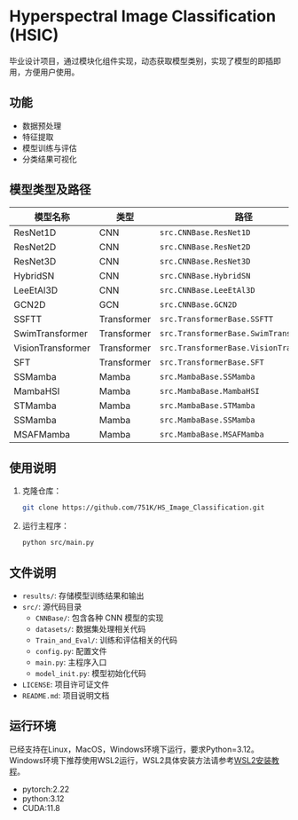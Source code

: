 # Hyperspectral Image Classification (HSIC)

毕业设计项目，通过模块化组件实现，动态获取模型类别，实现了模型的即插即用，方便用户使用。

## 功能

- 数据预处理
- 特征提取
- 模型训练与评估
- 分类结果可视化

## 模型类型及路径

| 模型名称              | 类型          | 路径                                      |
|-------------------|-------------|-----------------------------------------|
| ResNet1D          | CNN         | `src.CNNBase.ResNet1D`                  |
| ResNet2D          | CNN         | `src.CNNBase.ResNet2D`                  |
| ResNet3D          | CNN         | `src.CNNBase.ResNet3D`                  |
| HybridSN          | CNN         | `src.CNNBase.HybridSN`                  |
| LeeEtAl3D         | CNN         | `src.CNNBase.LeeEtAl3D`                 |
| GCN2D             | GCN         | `src.CNNBase.GCN2D`                     |
| SSFTT             | Transformer | `src.TransformerBase.SSFTT`             |
| SwimTransformer   | Transformer | `src.TransformerBase.SwimTransformer`   |
| VisionTransformer | Transformer | `src.TransformerBase.VisionTransformer` |
| SFT               | Transformer | `src.TransformerBase.SFT`               |
| SSMamba           | Mamba       | `src.MambaBase.SSMamba`                 |
| MambaHSI          | Mamba       | `src.MambaBase.MambaHSI`                |
| STMamba           | Mamba       | `src.MambaBase.STMamba`                 |
| SSMamba           | Mamba       | `src.MambaBase.SSMamba`                 |
| MSAFMamba         | Mamba       | `src.MambaBase.MSAFMamba`               |




## 使用说明

1. 克隆仓库：

   ```bash
   git clone https://github.com/751K/HS_Image_Classification.git
    ```

2. 运行主程序：

   ```bash
   python src/main.py
    ```
## 文件说明

- `results/`: 存储模型训练结果和输出
- `src/`: 源代码目录
  - `CNNBase/`: 包含各种 CNN 模型的实现
  - `datasets/`: 数据集处理相关代码
  - `Train_and_Eval/`: 训练和评估相关的代码
  - `config.py`: 配置文件
  - `main.py`: 主程序入口
  - `model_init.py`: 模型初始化代码
- `LICENSE`: 项目许可证文件
- `README.md`: 项目说明文档

## 运行环境
已经支持在Linux，MacOS，Windows环境下运行，要求Python=3.12。Windows环境下推荐使用WSL2运行，WSL2具体安装方法请参考[WSL2安装教程](https://docs.microsoft.com/zh-cn/windows/wsl/install)。
- pytorch:2.22
- python:3.12
- CUDA:11.8